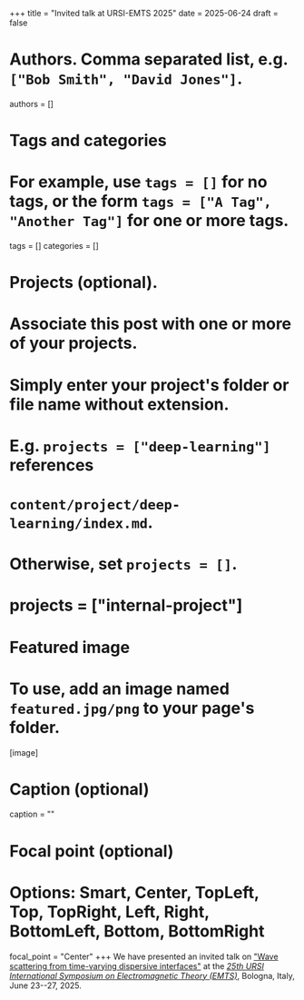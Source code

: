 +++
title = "Invited talk at URSI-EMTS 2025"
date = 2025-06-24
draft = false

# Authors. Comma separated list, e.g. `["Bob Smith", "David Jones"]`.
authors = []

# Tags and categories
# For example, use `tags = []` for no tags, or the form `tags = ["A Tag", "Another Tag"]` for one or more tags.
tags = []
categories = []

# Projects (optional).
#   Associate this post with one or more of your projects.
#   Simply enter your project's folder or file name without extension.
#   E.g. `projects = ["deep-learning"]` references
#   `content/project/deep-learning/index.md`.
#   Otherwise, set `projects = []`.
# projects = ["internal-project"]

# Featured image
# To use, add an image named `featured.jpg/png` to your page's folder.
[image]
  # Caption (optional)
  caption = ""

  # Focal point (optional)
  # Options: Smart, Center, TopLeft, Top, TopRight, Left, Right, BottomLeft, Bottom, BottomRight
  focal_point = "Center"
+++
We have presented an invited talk on
["Wave scattering from time-varying dispersive interfaces"](/publication/rizza-URSI-EMTS-2025/) at the *[25th URSI International Symposium on Electromagnetic Theory (EMTS)]*,
Bologna, Italy, June 23--27, 2025.

[25th URSI International Symposium on Electromagnetic Theory (EMTS)]: https://www.emts2025.it